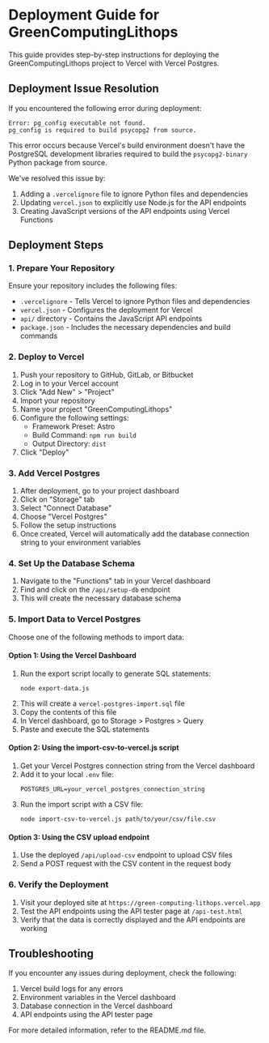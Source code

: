 # Deployment Guide for GreenComputingLithops

This guide provides step-by-step instructions for deploying the GreenComputingLithops project to Vercel with Vercel Postgres.

## Deployment Issue Resolution

If you encountered the following error during deployment:

```
Error: pg_config executable not found.
pg_config is required to build psycopg2 from source.
```

This error occurs because Vercel's build environment doesn't have the PostgreSQL development libraries required to build the `psycopg2-binary` Python package from source.

We've resolved this issue by:

1. Adding a `.vercelignore` file to ignore Python files and dependencies
2. Updating `vercel.json` to explicitly use Node.js for the API endpoints
3. Creating JavaScript versions of the API endpoints using Vercel Functions

## Deployment Steps

### 1. Prepare Your Repository

Ensure your repository includes the following files:

- `.vercelignore` - Tells Vercel to ignore Python files and dependencies
- `vercel.json` - Configures the deployment for Vercel
- `api/` directory - Contains the JavaScript API endpoints
- `package.json` - Includes the necessary dependencies and build commands

### 2. Deploy to Vercel

1. Push your repository to GitHub, GitLab, or Bitbucket
2. Log in to your Vercel account
3. Click "Add New" > "Project"
4. Import your repository
5. Name your project "GreenComputingLithops"
6. Configure the following settings:
   - Framework Preset: Astro
   - Build Command: `npm run build`
   - Output Directory: `dist`
7. Click "Deploy"

### 3. Add Vercel Postgres

1. After deployment, go to your project dashboard
2. Click on "Storage" tab
3. Select "Connect Database"
4. Choose "Vercel Postgres"
5. Follow the setup instructions
6. Once created, Vercel will automatically add the database connection string to your environment variables

### 4. Set Up the Database Schema

1. Navigate to the "Functions" tab in your Vercel dashboard
2. Find and click on the `/api/setup-db` endpoint
3. This will create the necessary database schema

### 5. Import Data to Vercel Postgres

Choose one of the following methods to import data:

#### Option 1: Using the Vercel Dashboard

1. Run the export script locally to generate SQL statements:
   ```
   node export-data.js
   ```
2. This will create a `vercel-postgres-import.sql` file
3. Copy the contents of this file
4. In Vercel dashboard, go to Storage > Postgres > Query
5. Paste and execute the SQL statements

#### Option 2: Using the import-csv-to-vercel.js script

1. Get your Vercel Postgres connection string from the Vercel dashboard
2. Add it to your local `.env` file:
   ```
   POSTGRES_URL=your_vercel_postgres_connection_string
   ```
3. Run the import script with a CSV file:
   ```
   node import-csv-to-vercel.js path/to/your/csv/file.csv
   ```

#### Option 3: Using the CSV upload endpoint

1. Use the deployed `/api/upload-csv` endpoint to upload CSV files
2. Send a POST request with the CSV content in the request body

### 6. Verify the Deployment

1. Visit your deployed site at `https://green-computing-lithops.vercel.app`
2. Test the API endpoints using the API tester page at `/api-test.html`
3. Verify that the data is correctly displayed and the API endpoints are working

## Troubleshooting

If you encounter any issues during deployment, check the following:

1. Vercel build logs for any errors
2. Environment variables in the Vercel dashboard
3. Database connection in the Vercel dashboard
4. API endpoints using the API tester page

For more detailed information, refer to the README.md file.

